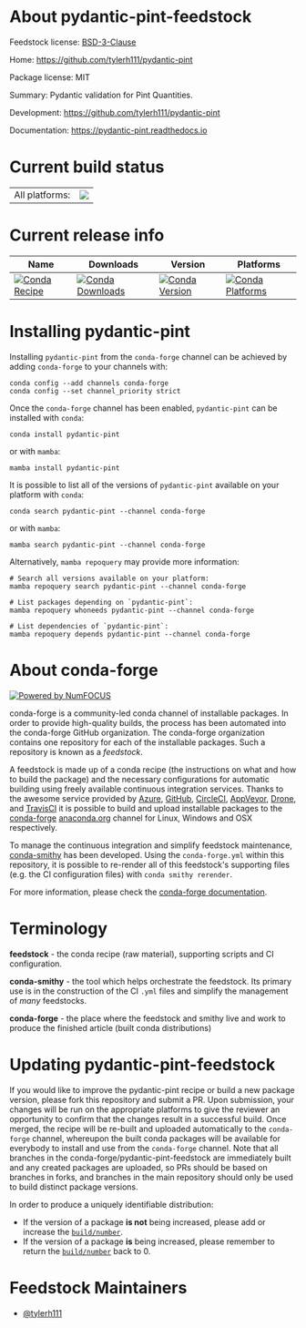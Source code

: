 About pydantic-pint-feedstock
=============================

Feedstock license: [BSD-3-Clause](https://github.com/conda-forge/pydantic-pint-feedstock/blob/main/LICENSE.txt)

Home: https://github.com/tylerh111/pydantic-pint

Package license: MIT

Summary: Pydantic validation for Pint Quantities.

Development: https://github.com/tylerh111/pydantic-pint

Documentation: https://pydantic-pint.readthedocs.io

Current build status
====================


<table><tr><td>All platforms:</td>
    <td>
      <a href="https://dev.azure.com/conda-forge/feedstock-builds/_build/latest?definitionId=26002&branchName=main">
        <img src="https://dev.azure.com/conda-forge/feedstock-builds/_apis/build/status/pydantic-pint-feedstock?branchName=main">
      </a>
    </td>
  </tr>
</table>

Current release info
====================

| Name | Downloads | Version | Platforms |
| --- | --- | --- | --- |
| [![Conda Recipe](https://img.shields.io/badge/recipe-pydantic--pint-green.svg)](https://anaconda.org/conda-forge/pydantic-pint) | [![Conda Downloads](https://img.shields.io/conda/dn/conda-forge/pydantic-pint.svg)](https://anaconda.org/conda-forge/pydantic-pint) | [![Conda Version](https://img.shields.io/conda/vn/conda-forge/pydantic-pint.svg)](https://anaconda.org/conda-forge/pydantic-pint) | [![Conda Platforms](https://img.shields.io/conda/pn/conda-forge/pydantic-pint.svg)](https://anaconda.org/conda-forge/pydantic-pint) |

Installing pydantic-pint
========================

Installing `pydantic-pint` from the `conda-forge` channel can be achieved by adding `conda-forge` to your channels with:

```
conda config --add channels conda-forge
conda config --set channel_priority strict
```

Once the `conda-forge` channel has been enabled, `pydantic-pint` can be installed with `conda`:

```
conda install pydantic-pint
```

or with `mamba`:

```
mamba install pydantic-pint
```

It is possible to list all of the versions of `pydantic-pint` available on your platform with `conda`:

```
conda search pydantic-pint --channel conda-forge
```

or with `mamba`:

```
mamba search pydantic-pint --channel conda-forge
```

Alternatively, `mamba repoquery` may provide more information:

```
# Search all versions available on your platform:
mamba repoquery search pydantic-pint --channel conda-forge

# List packages depending on `pydantic-pint`:
mamba repoquery whoneeds pydantic-pint --channel conda-forge

# List dependencies of `pydantic-pint`:
mamba repoquery depends pydantic-pint --channel conda-forge
```


About conda-forge
=================

[![Powered by
NumFOCUS](https://img.shields.io/badge/powered%20by-NumFOCUS-orange.svg?style=flat&colorA=E1523D&colorB=007D8A)](https://numfocus.org)

conda-forge is a community-led conda channel of installable packages.
In order to provide high-quality builds, the process has been automated into the
conda-forge GitHub organization. The conda-forge organization contains one repository
for each of the installable packages. Such a repository is known as a *feedstock*.

A feedstock is made up of a conda recipe (the instructions on what and how to build
the package) and the necessary configurations for automatic building using freely
available continuous integration services. Thanks to the awesome service provided by
[Azure](https://azure.microsoft.com/en-us/services/devops/), [GitHub](https://github.com/),
[CircleCI](https://circleci.com/), [AppVeyor](https://www.appveyor.com/),
[Drone](https://cloud.drone.io/welcome), and [TravisCI](https://travis-ci.com/)
it is possible to build and upload installable packages to the
[conda-forge](https://anaconda.org/conda-forge) [anaconda.org](https://anaconda.org/)
channel for Linux, Windows and OSX respectively.

To manage the continuous integration and simplify feedstock maintenance,
[conda-smithy](https://github.com/conda-forge/conda-smithy) has been developed.
Using the ``conda-forge.yml`` within this repository, it is possible to re-render all of
this feedstock's supporting files (e.g. the CI configuration files) with ``conda smithy rerender``.

For more information, please check the [conda-forge documentation](https://conda-forge.org/docs/).

Terminology
===========

**feedstock** - the conda recipe (raw material), supporting scripts and CI configuration.

**conda-smithy** - the tool which helps orchestrate the feedstock.
                   Its primary use is in the construction of the CI ``.yml`` files
                   and simplify the management of *many* feedstocks.

**conda-forge** - the place where the feedstock and smithy live and work to
                  produce the finished article (built conda distributions)


Updating pydantic-pint-feedstock
================================

If you would like to improve the pydantic-pint recipe or build a new
package version, please fork this repository and submit a PR. Upon submission,
your changes will be run on the appropriate platforms to give the reviewer an
opportunity to confirm that the changes result in a successful build. Once
merged, the recipe will be re-built and uploaded automatically to the
`conda-forge` channel, whereupon the built conda packages will be available for
everybody to install and use from the `conda-forge` channel.
Note that all branches in the conda-forge/pydantic-pint-feedstock are
immediately built and any created packages are uploaded, so PRs should be based
on branches in forks, and branches in the main repository should only be used to
build distinct package versions.

In order to produce a uniquely identifiable distribution:
 * If the version of a package **is not** being increased, please add or increase
   the [``build/number``](https://docs.conda.io/projects/conda-build/en/latest/resources/define-metadata.html#build-number-and-string).
 * If the version of a package **is** being increased, please remember to return
   the [``build/number``](https://docs.conda.io/projects/conda-build/en/latest/resources/define-metadata.html#build-number-and-string)
   back to 0.

Feedstock Maintainers
=====================

* [@tylerh111](https://github.com/tylerh111/)


